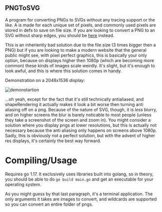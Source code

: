 ## PNGToSVG

A program for converting PNGs to SVGs without any tracing support or the like. A <rect> is made for each unique set of pixels, and commonly used pixels are stored in defs to save on file size. If you are looking to convert a PNG to an SVG without sharp edges, you should be [here](https://www.pngtosvg.com/) instead.

This is an inheriently bad solution due to the file size (3 times bigger then a PNG) but if you are looking to make a modern website that the general public might see, with pixel perfect graphics, this is basically your only option, because on displays higher then 1080p (which are becoming more common) these kinds of images scale weirdly. It's slight, but it's enough to look awful, and this is where this solution comes in handy.

Demonstration on a 2048x1536 display:

![demonstartion](https://ioi-xd.net/files/demonstration.png)

...oh yeah, except for the fact that it's still technically antialiased, and shapeRendering it actually makes it look a bit worse then turning anti aliasing off on a png. Because of the nature of SVG, though, it is *less* blurry, and on higher screens the blur is barely noticable to most people (unless they take a screenshot of the screen and zoom in). You might consider a solution where you display pngs at lower resolutions, but this is actually not necessary because the anti aliasing only happens on screens above 1080p. Sadly, this is obviously not a perfect solution, but with the advent of higher res displays, it's certainly the best way forward.
  
# Compiling/Usage
Requires go 1.17. It exclusively uses libraries built into golang, so in theory, you should be able to do `go build main.go` and get an executable for your operating system.

As you might guess by that last paragraph, it's a terminal application. The only arguments it takes are images to convert, and wildcards are supported so you can convert an entire folder of pngs.
